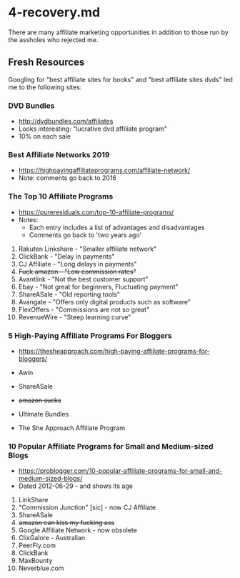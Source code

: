 
# 4-recovery.md

There are many affiliate marketing opportunities in addition to those run by the assholes who rejected me.

## Fresh Resources

Googling for "best affiliate sites for books" and "best affiliate sites dvds" led me to the following sites:

### DVD Bundles

- http://dvdbundles.com/affiliates
- Looks interesting: "lucrative dvd affiliate program"
- 10% on each sale

### Best Affiliate Networks 2019

- https://highpayingaffiliateprograms.com/affiliate-network/
- Note: comments go back to 2016

### The Top 10 Affiliate Programs

- https://pureresiduals.com/top-10-affiliate-programs/
- Notes:
  - Each entry includes a list of advantages and disadvantages
  - Comments go back to 'two years ago'

1. Rakuten Linkshare - "Smaller affiliate network"
2. ClickBank - "Delay in payments"
3. CJ Affiliate - "Long delays in payments"
4. ~~Fuck amazon - "Low commission rates"~~
5. Avantlink - "Not the best customer support"
6. Ebay - "Not great for beginners, Fluctuating payment"
7. ShareASale - "Old reporting tools"
8. Avangate - "Offers only digital products such as software"
9. FlexOffers - "Commissions are not so great"
10. RevenueWire - "Steep learning curve"

### 5 High-Paying Affiliate Programs For Bloggers

- https://thesheapproach.com/high-paying-affiliate-programs-for-bloggers/

- Awin
- ShareASale
- ~~amazon sucks~~
- Ultimate Bundles
- The She Approach Affiliate Program

### 10 Popular Affiliate Programs for Small and Medium-sized Blogs

- https://problogger.com/10-popular-affiliate-programs-for-small-and-medium-sized-blogs/
- Dated 2012-06-29 - and shows its age

1. LinkShare
2. "Commission Junction" [sic] - now CJ Affiliate
3. ShareASale
4. ~~amazon can kiss my fucking ass~~
5. Google Affiliate Network - now obsolete
6. ClixGalore - Australian
7. PeerFly.com
8. ClickBank
9. MaxBounty
10. Neverblue.com


